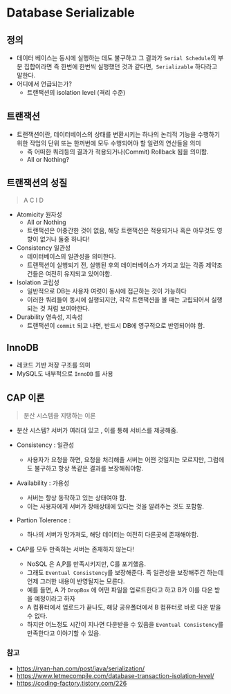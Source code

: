 # Database Serializable

## 정의
- 데이터 베이스는 동시에 실행하는 데도 불구하고 그 결과가 `Serial Schedule`의 부분 집합이라면 즉 한번에 한번씩 실행했던 것과 같다면,` Serializable` 하다라고 말한다.
- 어디에서 언급되는가?
  - 트랜잭션의 isolation level (격리 수준)
  
## 트랜잭션
- 트랜잭션이란, 데이터베이스의 상태를 변환시키는 하나의 논리적 기능을 수행하기 위한 작업의 단위 또는 한꺼번에 모두 수행되어야 할 일련의 연산들을 의미
  - 즉 어떠한 쿼리등의 결과가 적용되거나(Commit) Rollback 됨을 의미함.
  - All or Nothing?
  
## 트랜잭션의 성질
> A C I D

- Atomicity 원자성
  - All or Nothing
  - 트랜잭션은 어중간한 것이 없음, 해당 트랜잭션은 적용되거나 혹은 아무것도 영향이 없거나 둘중 하나다!
- Consistency 일관성
  - 데이터베이스의 일관성을 의미한다.
  - 트랜잭션이 실행되기 전, 실행된 후의 데이터베이스가 가지고 있는 각종 제약조건들은 여전히 유지되고 있어야함.
- Isolation 고립성
  - 일반적으로 DB는 사용자 여럿이 동시에 접근하는 것이 가능하다
  - 이러한 쿼리들이 동시에 실행되지만, 각각 트랜잭션을 볼 때는 고립되어서 실행되는 것 처럼 보여야한다.
- Durability 영속성, 지속성
  - 트랜잭션이 `commit` 되고 나면, 반드시 DB에 영구적으로 반영되어야 함.

## InnoDB
- 레코드 기반 저장 구조를 의미
- MySQL도 내부적으로 `InnoDB` 를 사용

## CAP 이론
> 분산 시스템을 지탱하는 이론
- 분산 시스템? 서버가 여러대 있고 , 이를 통해 서비스를 제공해줌.
- Consistency : 일관성 
  - 사용자가 요청을 하면, 요청을 처리해줄 서버는 어떤 것일지는 모르지만, 그럼에도 불구하고 항상 똑같은 결과를 보장해줘야함.
- Availability : 가용성
  - 서버는 항상 동작하고 있는 상태여야 함.
  - 이는 사용자에게 서버가 장애상태에 있다는 것을 알려주는 것도 포함함.
- Partion Tolerence : 
  - 하나의 서버가 망가져도, 해당 데이터는 여전히 다른곳에 존재해야함.

- CAP를 모두 만족하는 서버는 존재하지 않는다!
  - NoSQL 은 A,P를 만족시키지만, C를 포기했음.
  - 그래도 `Eventual Consistency`를 보장해준다. 즉 일관성을 보장해주긴 하는데 언제 그러한 내용이 반영될지는 모른다.
  - 예를 들면, A 가 `DropBox` 에 어떤 파일을 업로드한다고 하고 B가 이를 다운 받을 예정이라고 하자
  - A 컴퓨터에서 업로드가 끝나도, 해당 공유폴더에서 B 컴퓨터로 바로 다운 받을 수 없다.
  - 하지만 어느정도 시간이 지나면 다운받을 수 있음을 `Eventual Consistency`를 만족한다고 이야기할 수 있음.


### 참고
- https://ryan-han.com/post/java/serialization/
- https://www.letmecompile.com/database-transaction-isolation-level/
- https://coding-factory.tistory.com/226

